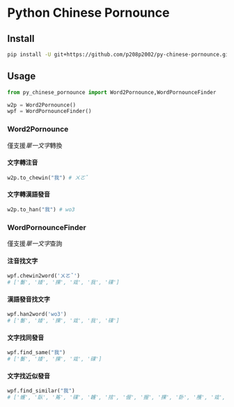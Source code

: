 # Python Chinese Pornounce
## Install
```sh
pip install -U git+https://github.com/p208p2002/py-chinese-pornounce.git
```
## Usage
```python
from py_chinese_pornounce import Word2Pornounce,WordPornounceFinder

w2p = Word2Pornounce()
wpf = WordPornounceFinder()
```
### Word2Pornounce
僅支援*單一文字*轉換
#### 文字轉注音
```python
w2p.to_chewin("我") # ㄨㄛˇ
```
#### 文字轉漢語發音
```python
w2p.to_han("我") # wo3
```
### WordPornounceFinder
僅支援*單一文字*查詢

#### 注音找文字 
```python
wpf.chewin2word('ㄨㄛˇ') 
# ['䰀', '婑', '捰', '㦱', '我', '䂺']
```

#### 漢語發音找文字
```python
wpf.han2word('wo3')
# ['䰀', '婑', '捰', '㦱', '我', '䂺']
```

#### 文字找同發音
```python
wpf.find_same("我")
# ['䰀', '婑', '捰', '㦱', '䂺']
```

#### 文字找近似發音
```python
wpf.find_similar("我")
# ['蠖', '臥', '䇶', '䂺', '䪝', '捾', '偓', '握', '捰', '卧', '雘', '㦱', '濣', '䠎', '楃', '沃', '渥', '䁊', '涴', '幄', '龌', '㓇', '矱', '斡', '㠛', '肟', '齷', '仴', '䰀', '婑', '喔', '腛', '䀑']
```
